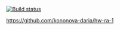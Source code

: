 [![Build status](https://ci.appveyor.com/api/projects/status/yga2tn1478b00gmj?svg=true)](https://ci.appveyor.com/project/kononova-daria/hw-ra-1)

https://github.com/kononova-daria/hw-ra-1
